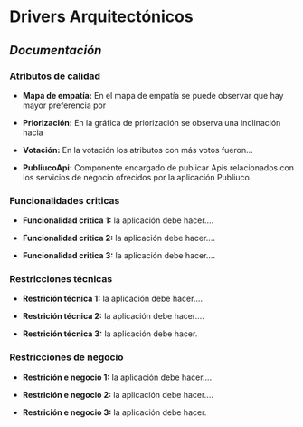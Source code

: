  #  Drivers Arquitectónicos #

 ## _Documentación_ ##

### Atributos de calidad ###
- **Mapa de empatía:** En el mapa de empatía se puede observar que hay mayor preferencia por  

- **Priorización:** En la gráfica de priorización se observa una inclinación hacia 


- **Votación:** En la votación los atributos con más votos fueron...

- **PubliucoApi:** Componente encargado de publicar Apis relacionados con los servicios de negocio ofrecidos por la aplicación Publiuco. 

### Funcionalidades criticas  ###

- **Funcionalidad critica 1:** la aplicación debe hacer....

- **Funcionalidad critica 2:** la aplicación debe hacer....

- **Funcionalidad critica 3:** la aplicación debe hacer....

### Restricciones técnicas  ###

- **Restrición técnica 1:** la aplicación debe hacer....

- **Restrición técnica 2:** la aplicación debe hacer....

- **Restrición técnica 3:** la aplicación debe hacer.

### Restricciones de negocio  ###

- **Restrición e negocio 1:** la aplicación debe hacer....

- **Restrición e negocio 2:** la aplicación debe hacer....

- **Restrición e negocio 3:** la aplicación debe hacer.